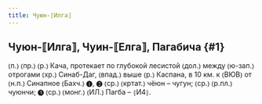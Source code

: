 ```yaml
---
title: Чуюн-⟦Илга⟧
---
```

## Чуюн-⟦Илга⟧, Чуин-⟦Елга⟧, Пагабича {#1}

⦅п.⦆ ⦅пр.⦆ ⦅р.⦆ Кача, протекает по глубокой лесистой ⦅дол.⦆ между ⦅ю-зап.⦆ отрогами ⦅хр.⦆ Синаб-Даг, ⦅впад.⦆ выше ⦅р.⦆ Каспана, в 10 км. к ⦅ВЮВ⦆ от ⦅н.п.⦆ Синапное ⦅Бахч.⦆ ❶, ❷ ⦅ср.⦆ ⦅кртат.⦆ чёюн – чугун; ⦅ср.⦆ ⦅р.пл.⦆ чуюнчи; ❸ ⦅ср.⦆ ⦅монг.⦆ ⦅ИЛ.⦆ Пагба – ⦃И4⦄.

